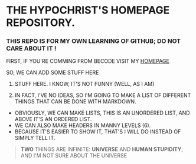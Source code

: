 # THE HYPOCHRIST'S HOMEPAGE REPOSITORY.

### THIS REPO IS FOR MY OWN LEARNING OF GITHUB; **DO NOT CARE** ABOUT IT !

FIRST, IF YOU'RE COMMING FROM BECODE VISIT MY [HOMEPAGE](HTTPS://THE-HYPOCHRIST.GITHUB.IO)

SO, WE CAN ADD SOME STUFF HERE

1. STUFF HERE. I KNOW, IT'S NOT FUNNY (WELL, AS I AM)

2. IN FACT, I'VE NO IDEAS, SO I'M GOING TO MAKE A LIST OF DIFFERENT THINGS THAT CAN BE DONE WITH MARKDOWN.
  - OBVIOUSLY, WE CAN MAKE LISTS, THIS IS AN UNORDERED LIST, AND ABOVE IT'S AN ORDERED LIST.
  - WE CAN ALSO MAKE HEADERS IN MANNY LEVELS (6).
  - BECAUSE IT'S EASIER TO SHOW IT, THAT'S I WILL DO INSTEAD OF SIMPLY TELL IT.



> **TWO** THINGS ARE INFINITE: **UNIVERSE** AND **HUMAN STUPIDITY**; AND I'M NOT SURE ABOUT THE UNIVERSE
